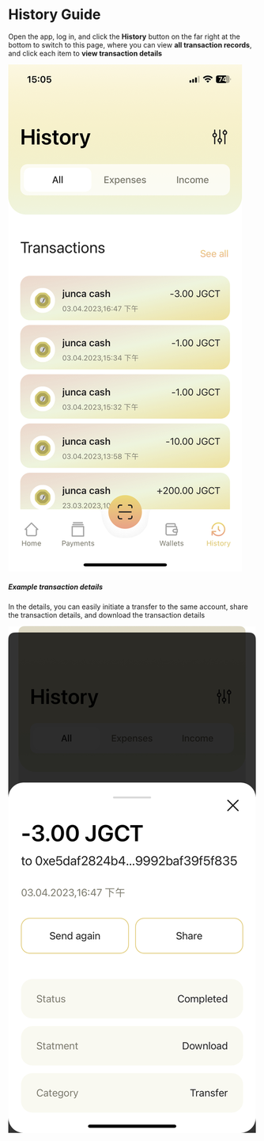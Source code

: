 # History Guide
Open the app, log in, and click the **History** button on the far right at the bottom to switch to this page, where you can view **all transaction records**, and click each item to **view transaction details**

![1141686035191_.pic_hd-w195](media/1141686035191_.pic_hd.jpg)

##### Example transaction details
In the details, you can easily initiate a transfer to the same account, share the transaction details, and download the transaction details

![1151686035192-w195](media/1151686035192_.pic.jpg)

